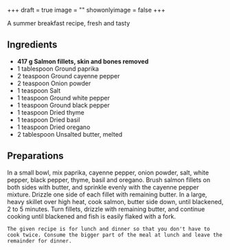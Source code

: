 +++
draft = true
image = ""
showonlyimage = false
+++

A summer breakfast recipe, fresh and tasty
<!--more-->

## Ingredients

- **417 g Salmon fillets, skin and bones removed**
- 1 tablespoon Ground paprika
- 2 teaspoon Ground cayenne pepper
- 2 teaspoon Onion powder
- 1 teaspoon Salt
- 1 teaspoon Ground white pepper
- 1 teaspoon Ground black pepper
- 1 teaspoon Dried thyme
- 1 teaspoon Dried basil
- 1 teaspoon Dried oregano
- 2 tablespoon Unsalted butter, melted

## Preparations

In a small bowl, mix paprika, cayenne pepper, onion powder, salt, white pepper, black pepper, thyme, basil and oregano. Brush salmon fillets on both sides with butter, and sprinkle evenly with the cayenne pepper mixture. Drizzle one side of each fillet with remaining butter. In a large, heavy skillet over high heat, cook salmon, butter side down, until blackened, 2 to 5 minutes. Turn fillets, drizzle with remaining butter, and continue cooking until blackened and fish is easily flaked with a fork.  

`The given recipe is for lunch and dinner so that you don't have to cook twice. Consume the bigger part of the meal at lunch and leave the remainder for dinner.`
